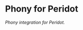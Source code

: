 # Phony for Peridot

*Phony integration for Peridot.*

<!-- [![Current version image][version-image]][current version]
[![Current build status image][build-image]][current build status]
[![Current coverage status image][coverage-image]][current coverage status]

[build-image]: http://img.shields.io/travis/eloquent/phony-peridot/master.svg?style=flat-square "Current build status for the master branch"
[coverage-image]: https://img.shields.io/codecov/c/github/eloquent/phony-peridot/master.svg?style=flat-square "Current test coverage for the master branch"
[current build status]: https://travis-ci.org/eloquent/phony-peridot
[current coverage status]: https://codecov.io/github/eloquent/phony-peridot
[current version]: https://packagist.org/packages/eloquent/phony-peridot
[version-image]: https://img.shields.io/packagist/v/eloquent/phony-peridot.svg?style=flat-square "This project uses semantic versioning"

## Installation and documentation

- Available as [Composer] package [eloquent/phony-peridot].
- Read the [documentation].

[composer]: http://getcomposer.org/
[eloquent/phony-peridot]: https://packagist.org/packages/eloquent/phony-peridot -->
